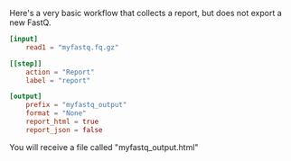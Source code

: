 Here's a very basic workflow that collects a report, but does not export a new FastQ.


```toml
[input]
    read1 = "myfastq.fq.gz"

[[step]]
    action = "Report"
    label = "report"

[output]
    prefix = "myfastq_output"
    format = "None"
    report_html = true
    report_json = false
```

You will receive a file called "myfastq_output.html"
